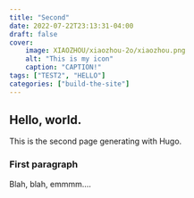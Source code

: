 ```yaml
---
title: "Second"
date: 2022-07-22T23:13:31-04:00
draft: false
cover:
    image: XIAOZHOU/xiaozhou-2o/xiaozhou.png
    alt: "This is my icon"
    caption: "CAPTION!"
tags: ["TEST2", "HELLO"]
categories: ["build-the-site"]
---
```


## Hello, world. 

This is the second page generating with Hugo. 


### First paragraph

Blah, blah, emmmm.... 


